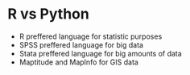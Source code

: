 # R vs Python

- R preffered language for statistic purposes
- SPSS preffered language for big data
- Stata preffered language for big amounts of data
- Maptitude and MapInfo for GIS data
